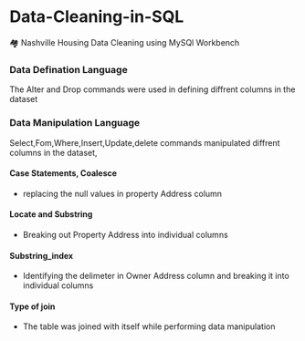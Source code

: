 # Data-Cleaning-in-SQL

🏘 Nashville Housing Data Cleaning using MySQl Workbench

### Data Defination Language
 The Alter and Drop commands were used in defining diffrent columns in the dataset
### Data Manipulation Language
Select,Fom,Where,Insert,Update,delete commands manipulated diffrent columns in the dataset,
#### Case Statements, Coalesce
 + replacing the null values in property Address column
 
#### Locate and Substring  
+ Breaking out Property Address into individual columns

 #### Substring_index
+  Identifying the delimeter in Owner Address column and breaking it into individual columns

#### Type of join
+ The table was joined with itself while performing data manipulation
